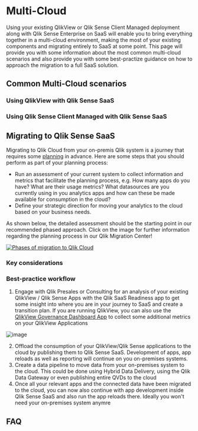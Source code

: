# Multi-Cloud
Using your existing QlikView or Qlik Sense Client Managed deployment along with Qlik Sense Enterprise on SaaS will enable you to bring everything together in a multi-cloud environment, making the most of your existing components and migrating entirely to SaaS at some point.
This page will provide you with some information about the most common multi-cloud scenarios and also provide you with some best-practize guidance on how to approach the migration to a full SaaS solution.

## Common Multi-Cloud scenarios
### Using QlikView with Qlik Sense SaaS
### Using Qlik Sense Client Managed with Qlik Sense SaaS

## Migrating to Qlik Sense SaaS
Migrating to Qlik Cloud from your on-premis Qlik system is a journey that requires some [planning](https://help.qlik.com/en-US/migration/Content/Migration/qliksense-qliksense-planning-your-migration.htm "Planning your migration to Qlik Cloud") in advance. Here are some steps that you should perform as part of your planning process:

* Run an assessment of your current system to collect information and metrics that facilitate the planning process, e.g. How many apps do you have? What are their usage metrics? What datasources are you currently using in you analytics apps and how can these be made available for consumption in the cloud?
* Define your strategic direction for moving your analytics to the cloud based on your business needs.

As shown below, the detailed assessment should be the starting point in our recommended phased approach. Click on the image for further information regarding the planning process in our Qlik Migration Center!   

[![Phases of migration to Qlik Cloud](https://help.qlik.com/en-US/migration/Content/Resources/Images/SaaSMigrationPhases.png "Phases of migration to Qlik Cloud")](https://help.qlik.com/en-US/migration/Content/Migration/qliksense-qliksense-planning-your-migration.htm)

### Key considerations
### Best-practice workflow

1. Engage with Qlik Presales or Consulting for an analysis of your existing QlikView / Qlik Sense Apps with the Qlik SaaS Readiness app to get some insight into where you are in your journey to SaaS and create a transition plan.
If you are running QlikView, you can also use the [QlikView Governance Dashboard App](https://help.qlik.com/en-US/governance-dashboard/Content/QV_GovDashboard/What.htm) to collect some additional metrics on your QlikView Applications

![image](https://user-images.githubusercontent.com/72072893/166587639-dee6d381-c2ec-4769-876b-d0f554dd0a74.png)



2. Offload the consumption of your QlikView/Qlik Sense applications to the cloud by publishing them to Qlik Sense SaaS. Development of apps, app reloads as well as reporting will continue on you on-premises systems. 
3. Create a data pipeline to move data from your on-premises system to the cloud. This could be done using Hybrid Data Delivery, using the Qlik Data Gateway or even publishing entire QVDs to the cloud
4. Once all your relevant apps and the connected data have been migrated to the cloud, you can now also continue with app development inside Qlik Sense SaaS and also run the app reloads there. Ideally you won't need your on-premises system anymre

## FAQ
